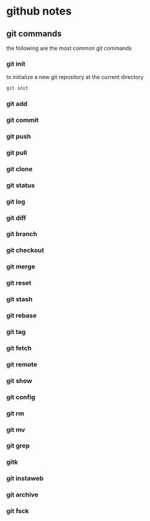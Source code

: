 # github notes

## git commands

the following are the most common git commands

### git init

to initialize a new git repository at the current directory

```bash
git init
```


### git add

### git commit

### git push

### git pull

### git clone

### git status

### git log

### git diff

### git branch

### git checkout

### git merge

### git reset

### git stash

### git rebase

### git tag

### git fetch

### git remote

### git show

### git config

### git rm

### git mv

### git grep

### gitk

### git instaweb

### git archive

### git fsck

